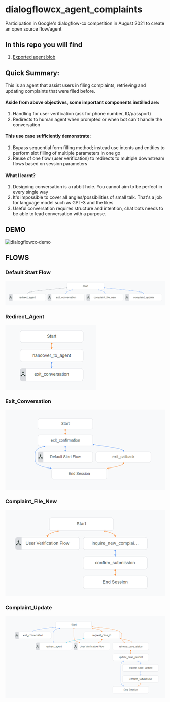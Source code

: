 # dialogflowcx_agent_complaints
Participation in Google's dialogflow-cx competition in August 2021 to create an open source flow/agent

## In this repo you will find
1. [Exported agent blob](agent/exported_agent_complaints.blob)

## Quick Summary:
This is an agent that assist users in filing complaints, retrieving and updating complaints that were filed before. 


#### Aside from above objectives, some important components instilled are:
1. Handling for user verification (ask for phone number, ID/passport)
2. Redirects to human agent when prompted or when bot can't handle the conversation


#### This use case sufficiently demonstrate:
1. Bypass sequential form filling method; instead use intents and entities to perform slot filling of multiple parameters in one go
2. Reuse of one flow (user verification) to redirects to multiple downstream flows based on session parameters


#### What I learnt?
1. Designing conversation is a rabbit hole. You cannot aim to be perfect in every single way
2. It's impossible to cover all angles/possibilities of small talk. That's a job for language model such as GPT-3 and the likes
3. Useful conversation requires structure and intention, chat bots needs to be able to lead conversation with a purpose.


## DEMO
![](/resources/dialogflowcx-demo "dialogflowcx-demo")

## FLOWS
### Default Start Flow
![Alt text](/resources/default-start-flow.PNG?raw=true "Default Start Flow")

### Redirect_Agent
![Alt text](/resources/redirect-agent.PNG?raw=true "Redirect_Agent")

### Exit_Conversation
![Alt text](/resources/exit-conversation.PNG?raw=true "Exit_Conversation")

### Complaint_File_New
![Alt text](/resources/complaint-file-new.PNG?raw=true "Complaint_File_New")

### Complaint_Update
![Alt text](/resources/complaint-update.PNG?raw=true "Complaint_Update")
